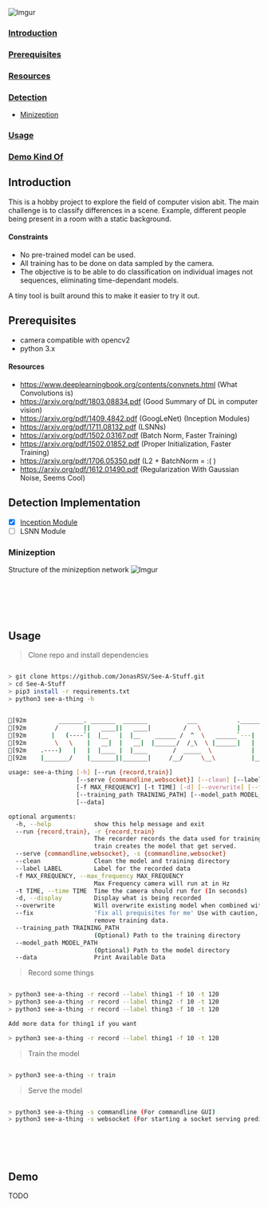 <!--<a href="https://giphy.com/gifs/U7MUyyxzyaKoDVdZ9V"> <img  src="https://media.giphy.com/media/U7MUyyxzyaKoDVdZ9V/giphy.gif" title="Overly Ambitious Title"/></a>-->
![Imgur](https://i.imgur.com/czOS770.png)

###  [Introduction](#introduction-1)
###  [Prerequisites](#prerequisites-1)
###  [Resources](#resources-1)
###  [Detection](#detection-implementation)
  *  [Minizeption](#minizeption)
###  [Usage](#usage-1)
###  [Demo Kind Of](#demo)


## Introduction
This is a hobby project to explore the field of computer vision abit. The main challenge is to classify differences
in a scene. Example, different people being present in a room with a static background.
<br/>
#### Constraints
* No pre-trained model can be used.
* All training has to be done on data sampled by the camera.
* The objective is to be able to do classification on individual images not sequences, eliminating time-dependant models.

A tiny tool is built around this to make it easier to try it out.

## Prerequisites
  * camera compatible with opencv2 
  * python 3.x

#### Resources
  * https://www.deeplearningbook.org/contents/convnets.html (What Convolutions is)
  * https://arxiv.org/pdf/1803.08834.pdf (Good Summary of DL in computer vision)
  * https://arxiv.org/pdf/1409.4842.pdf (GoogLeNet) (Inception Modules)
  * https://arxiv.org/pdf/1711.08132.pdf (LSNNs) 
  * https://arxiv.org/pdf/1502.03167.pdf (Batch Norm, Faster Training)
  * https://arxiv.org/pdf/1502.01852.pdf (Proper Initialization, Faster Training)
  * https://arxiv.org/pdf/1706.05350.pdf (L2 + BatchNorm = :( )
  * https://arxiv.org/pdf/1612.01490.pdf (Regularization With Gaussian Noise, Seems Cool)

## Detection Implementation
- [x] [Inception Module](#minizeption)
- [ ] LSNN Module

### Minizeption
Structure of the minizeption network
![Imgur](https://i.imgur.com/vyyhEyj.png)


<br/>
<br/>
<br/>
<br/>

## Usage

> Clone repo and install dependencies

```bash

> git clone https://github.com/JonasRSV/See-A-Stuff.git
> cd See-A-Stuff
> pip3 install -r requirements.txt
> python3 see-a-thing -h

                                                                                                                                
[92m         _______. _______  _______           ___           .___________. __    __   __  .__   __.   _______     __       ___      [0m
[92m        /       ||   ____||   ____|         /   \          |           ||  |  |  | |  | |  \ |  |  /  _____|   /_ |     / _ \   [0m
[92m       |   (----`|  |__   |  |__    ______ /  ^  \   ______`---|  |----`|  |__|  | |  | |   \|  | |  |  __      | |    | | | |  [0m
[92m        \   \    |   __|  |   __|  |______/  /_\  \ |______|   |  |     |   __   | |  | |  . `  | |  | |_ |     | |    | | | |  [0m
[92m    .----)   |   |  |____ |  |____       /  _____  \           |  |     |  |  |  | |  | |  |\   | |  |__| |     | |  __| |_| |  [0m
[92m    |_______/    |_______||_______|     /__/     \__\          |__|     |__|  |__| |__| |__| \__|  \______|     |_| (__)\___/   [0m
                                                                                                                                
usage: see-a-thing [-h] [--run {record,train}]
                   [--serve {commandline,websocket}] [--clean] [--label LABEL]
                   [-f MAX_FREQUENCY] [-t TIME] [-d] [--overwrite] [--fix]
                   [--training_path TRAINING_PATH] [--model_path MODEL_PATH]
                   [--data]

optional arguments:
  -h, --help            show this help message and exit
  --run {record,train}, -r {record,train}
                        The recorder records the data used for training The
                        train creates the model that get served.
  --serve {commandline,websocket}, -s {commandline,websocket}
  --clean               Clean the model and training directory
  --label LABEL         Label for the recorded data
  -f MAX_FREQUENCY, --max_frequency MAX_FREQUENCY
                        Max Frequency camera will run at in Hz
  -t TIME, --time TIME  Time the camera should run for (In seconds)
  -d, --display         Display what is being recorded
  --overwrite           Will overwrite existing model when combined with train
  --fix                 'Fix all prequisites for me' Use with caution, will
                        remove training data.
  --training_path TRAINING_PATH
                        (Optional) Path to the training directory
  --model_path MODEL_PATH
                        (Optional) Path to the model directory
  --data                Print Available Data


```

> Record some things

```bash

> python3 see-a-thing -r record --label thing1 -f 10 -t 120
> python3 see-a-thing -r record --label thing2 -f 10 -t 120
> python3 see-a-thing -r record --label thing3 -f 10 -t 120

Add more data for thing1 if you want

> python3 see-a-thing -r record --label thing1 -f 10 -t 120

```

> Train the model

```bash

> python3 see-a-thing -r train

```

> Serve the model

```bash

> python3 see-a-thing -s commandline (For commandline GUI)
> python3 see-a-thing -s websocket (For starting a socket serving predictions at port 5000)

```

<br/>
<br/>
<br/>

## Demo

TODO

<br/>

